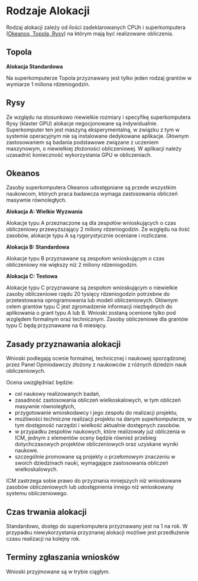 # Rodzaje Alokacji

Rodzaj alokacji zależy od ilości zadeklarowanych CPUh 
i superkomputera ([Okeanos, Topola, Rysy](../O_zasobach_ICM/Zasoby/komputery_w_icm.md)) 
na którym mają być realizowane obliczenia.

## Topola

**Alokacja Standardowa**

Na superkomputerze Topola przyznawany jest tylko jeden rodzaj grantów w wymiarze 1 miliona rdzeniogodzin. 

## Rysy

Ze względu na stosunkowo niewielkie rozmiary i specyfikę superkomputera Rysy (klaster GPU) alokacje negocjonowane są indywidualnie.
Superkomputer ten jest maszyną eksperymentalną, w związku z tym w systemie operacyjnym nie są instalowane dedykowane aplikacje.
Głównym zastosowaniem są badania podstawowe związane z uczeniem maszynowym, o niewielkiej złożoności obliczeniowej.
W aplikacji należy uzasadnić konieczność wykorzystania GPU w obliczeniach.

## Okeanos

Zasoby superkomputera Okeanos udostępniane są przede wszystkim naukowcom, 
których praca badawcza wymaga zastosowania obliczeń masywnie równoległych. 

**Alokacja A: Wielkie Wyzwania**

Alokacje typu A przeznaczone są dla zespołów wnioskujących o czas obliczeniowy przewyższający 2 miliony rdzeniogodzin. Ze względu na ilość zasobów, alokacje typu A są rygorystycznie oceniane i rozliczane.

**Alokacja B: Standardowa**

Alokacje typu B przyznawane są zespołom wnioskującym o czas obliczeniowy nie większy niż
2 miliony rdzeniogodzin.

**Alokacja C: Testowa**

Alokacje typu C przyznawane są zespołom wnioskującym o niewielkie zasoby obliczeniowe rzędu
20 tysięcy rdzeniogodzin potrzebne do przetestowania oprogramowania lub modeli obliczeniowych.
Głównym celem grantów typu C jest zgromadzenie informacji niezbędnych do aplikowania o grant typu A lub B.
Wnioski zostaną ocenione tylko pod względem formalnym oraz technicznym.
Zasoby obliczeniowe dla grantów typu C będą przyznawane na 6 miesięcy.

## Zasady przyznawania alokacji

Wnioski podlegają ocenie formalnej, technicznej i naukowej sporządzonej przez Panel Opiniodawczy złożony z naukowców z różnych dziedzin nauk obliczeniowych.

Ocena uwzględniać będzie:

- cel naukowy realizowanych badań,
- zasadność zastosowania obliczeń wielkoskalowych, w tym obliczeń masywnie równoległych,
- przygotowanie wnioskodawcy i jego zespołu do realizacji projektu,
- możliwości techniczne realizacji projektu na danym superkomputerze, w tym dostępność narzędzi i wielkość aktualnie dostępnych zasobów.
- w przypadku zespołów naukowych, które realizowały już obliczenia w ICM, jednym z elementów
oceny będzie również przebieg dotychczasowych projektów obliczeniowych oraz uzyskane wyniki
naukowe.
- szczególnie promowane są projekty o przełomowym znaczeniu w swoich dziedzinach nauki,
wymagające zastosowania obliczeń wielkoskalowych.

ICM zastrzega sobie prawo do przyznania mniejszych niż wnioskowane zasobów obliczeniowych
lub udostępnienia innego niż wnioskowany systemu obliczeniowego.

## Czas trwania alokacji

Standardowo, dostęp do superkomputera przyznawany jest na 1 na rok.
W przypadku niewykorzystania przyznanej alokacji możliwe jest przedłużenie czasu realizacji na kolejny rok.

## Terminy zgłaszania wniosków

Wnioski przyjmowane są w trybie ciągłym.
